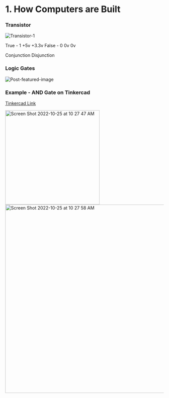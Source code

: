# 1. How Computers are Built


### Transistor
![Transistor-1](https://user-images.githubusercontent.com/113817801/197658965-966f364d-c90e-4668-b7c2-952320ed0602.png)

True - 1    +5v   +3.3v
False - 0   0v    0v


Conjunction
Disjunction

### Logic Gates
![Post-featured-image](https://user-images.githubusercontent.com/113817801/197659194-7fdadbc6-d827-40e3-9919-bcf053800217.png)


### Example - AND Gate on Tinkercad
[Tinkercad Link](https://www.tinkercad.com/things/1vHF1XXDkjC-incredible-wluff-snicket/editel?tenant=circuits)


<img width="300" alt="Screen Shot 2022-10-25 at 10 27 47 AM" src="https://user-images.githubusercontent.com/113817801/197660595-b60ac08f-5a02-409f-a7d3-0646df892b0e.png">


<img width="600" alt="Screen Shot 2022-10-25 at 10 27 58 AM" src="https://user-images.githubusercontent.com/113817801/197660611-72ca03a1-b43e-417e-ba17-7d1a86d53b44.png">



